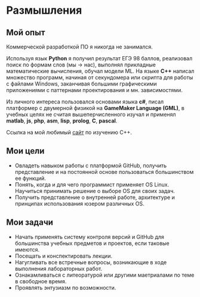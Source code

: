 # Размышления
## Мой опыт
Коммерческой разработкой ПО я никогда не занимался.

Используя язык **Python** я получил результат ЕГЭ 98 баллов, реализовал поиск по формам слов (мы -> нас), выполнял прикладные математические вычисления, обучал модели ML.
На языке **C++** написал множество программ, начиная от  секундомера или скрипта для работы с файлами Windows, заканчивая большими графическими приложениями с паттернами проектирования и мн. зависимостями.

Из личного интереса пользовался основами языка **c#**, писал платформер с двумерной физикой на **GameMaker Language (GML)**,
в учебных целях не считая вышеперчисленного изучал и применял **matlab**, **js**, **php**, **asm**, **lisp**, **prolog**, **C**, **pascal**.

Ссылка на мой любимый [сайт](https://www.learncpp.com/) по изучению C++.
## Мои цели
* Овладеть навыком работы с платформой GitHub, получить представление и на постоянной основе пользоваться большинством ее функций.
* Понять, когда и для чего программист применяет OS Linux. Научиться принимать решение о выборе OS для своих задач.
* Получить представление о внутренней работе, архитектуре и принципах использования юзером различных OS.
## Мои задачи
* Начать применять систему контроля версий и GitHub для большинства учебных предметов и проектов, если таковые имеются.
* Посещать и конспектировать лекции.
* Нагугливать все встречные вопросы, возникающие в ходе выполнения лабораторных работ.
* Ознакамливаться с литеоратурой или другими маетриалами по теме в свободное время.
* Проявлять энтузиазм по возможности.
